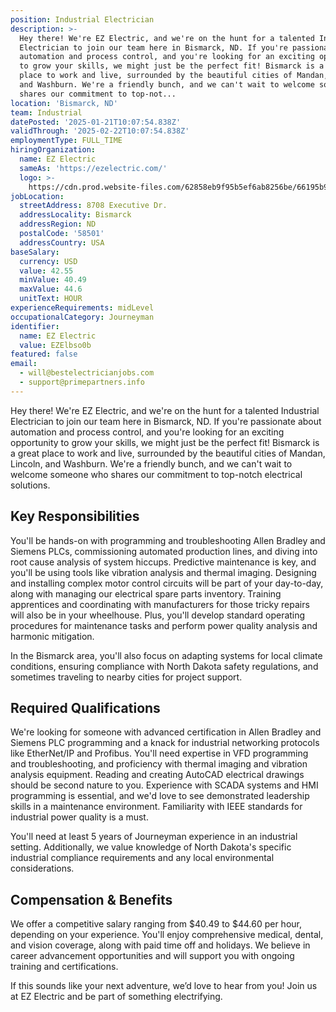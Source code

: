 ```yaml
---
position: Industrial Electrician
description: >-
  Hey there! We're EZ Electric, and we're on the hunt for a talented Industrial
  Electrician to join our team here in Bismarck, ND. If you're passionate about
  automation and process control, and you're looking for an exciting opportunity
  to grow your skills, we might just be the perfect fit! Bismarck is a great
  place to work and live, surrounded by the beautiful cities of Mandan, Lincoln,
  and Washburn. We're a friendly bunch, and we can't wait to welcome someone who
  shares our commitment to top-not...
location: 'Bismarck, ND'
team: Industrial
datePosted: '2025-01-21T10:07:54.838Z'
validThrough: '2025-02-22T10:07:54.838Z'
employmentType: FULL_TIME
hiringOrganization:
  name: EZ Electric
  sameAs: 'https://ezelectric.com/'
  logo: >-
    https://cdn.prod.website-files.com/62858eb9f95b5ef6ab8256be/66195b93d011344d05b98867_ez-electric-logo.svg
jobLocation:
  streetAddress: 8708 Executive Dr.
  addressLocality: Bismarck
  addressRegion: ND
  postalCode: '58501'
  addressCountry: USA
baseSalary:
  currency: USD
  value: 42.55
  minValue: 40.49
  maxValue: 44.6
  unitText: HOUR
experienceRequirements: midLevel
occupationalCategory: Journeyman
identifier:
  name: EZ Electric
  value: EZElbso0b
featured: false
email:
  - will@bestelectricianjobs.com
  - support@primepartners.info
---
```




Hey there! We're EZ Electric, and we're on the hunt for a talented Industrial Electrician to join our team here in Bismarck, ND. If you're passionate about automation and process control, and you're looking for an exciting opportunity to grow your skills, we might just be the perfect fit! Bismarck is a great place to work and live, surrounded by the beautiful cities of Mandan, Lincoln, and Washburn. We're a friendly bunch, and we can't wait to welcome someone who shares our commitment to top-notch electrical solutions.

## Key Responsibilities
You'll be hands-on with programming and troubleshooting Allen Bradley and Siemens PLCs, commissioning automated production lines, and diving into root cause analysis of system hiccups. Predictive maintenance is key, and you'll be using tools like vibration analysis and thermal imaging. Designing and installing complex motor control circuits will be part of your day-to-day, along with managing our electrical spare parts inventory. Training apprentices and coordinating with manufacturers for those tricky repairs will also be in your wheelhouse. Plus, you'll develop standard operating procedures for maintenance tasks and perform power quality analysis and harmonic mitigation.

In the Bismarck area, you'll also focus on adapting systems for local climate conditions, ensuring compliance with North Dakota safety regulations, and sometimes traveling to nearby cities for project support.

## Required Qualifications
We're looking for someone with advanced certification in Allen Bradley and Siemens PLC programming and a knack for industrial networking protocols like EtherNet/IP and Profibus. You'll need expertise in VFD programming and troubleshooting, and proficiency with thermal imaging and vibration analysis equipment. Reading and creating AutoCAD electrical drawings should be second nature to you. Experience with SCADA systems and HMI programming is essential, and we'd love to see demonstrated leadership skills in a maintenance environment. Familiarity with IEEE standards for industrial power quality is a must.

You'll need at least 5 years of Journeyman experience in an industrial setting. Additionally, we value knowledge of North Dakota's specific industrial compliance requirements and any local environmental considerations.

## Compensation & Benefits
We offer a competitive salary ranging from $40.49 to $44.60 per hour, depending on your experience. You'll enjoy comprehensive medical, dental, and vision coverage, along with paid time off and holidays. We believe in career advancement opportunities and will support you with ongoing training and certifications.

If this sounds like your next adventure, we’d love to hear from you! Join us at EZ Electric and be part of something electrifying.
